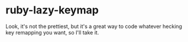 # ruby-lazy-keymap
Look, it's not the prettiest, but it's a great way to code whatever hecking key remapping you want, so I'll take it.
